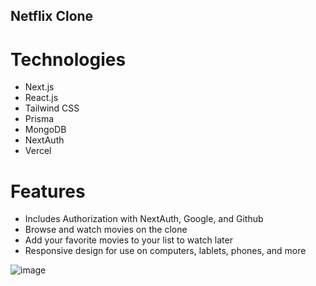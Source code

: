 ## Netflix Clone
# Technologies 
- Next.js
- React.js
- Tailwind CSS
- Prisma
- MongoDB
- NextAuth
- Vercel

# Features 
- Includes Authorization with NextAuth, Google, and Github
- Browse and watch movies on the clone
- Add your favorite movies to your list to watch later
- Responsive design for use on computers, lablets, phones, and more


![image](https://github.com/adam-gill/netflix-clone/assets/110919227/075d0ca8-7972-41ac-afea-2bf778c42587)
